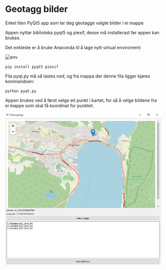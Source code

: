 # Geotagg bilder
Enkel liten PyQt5 app som lar deg geotagge valgte bilder i ei mappe

Appen nyttar biblioteka pyqt5 og piexif, desse må installerast før appen kan brukes.

Det enkleste er å bruke Anaconda til å lage nytt virtual enviroment:

![env](env.png)


```
pip install pyqt5 piexif
```

Fila pyqt.py må så lastes ned, og fra mappa der denne fila ligger kjøres kommandoen:

```
python pyqt.py
```
Appen brukes ved å først velge eit punkt i kartet, for så å velge bildene fra ei mappe som skal få koordinat for punktet.

![Geotag](geotag.png)
